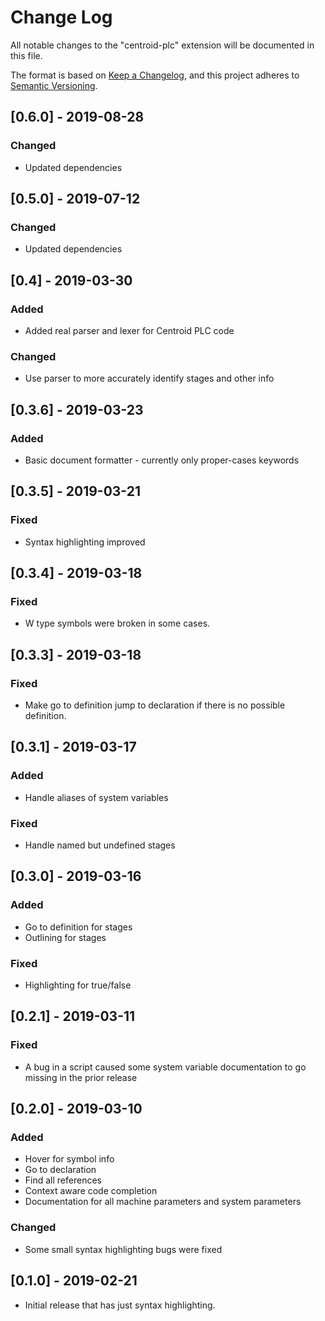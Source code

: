 # Change Log

All notable changes to the "centroid-plc" extension will be documented in this file.

The format is based on [Keep a Changelog](https://keepachangelog.com/en/1.0.0/),
and this project adheres to [Semantic Versioning](https://semver.org/spec/v2.0.0.html).

## [0.6.0] - 2019-08-28

### Changed

- Updated dependencies

## [0.5.0] - 2019-07-12

### Changed

- Updated dependencies

## [0.4] - 2019-03-30

### Added

- Added real parser and lexer for Centroid PLC code

### Changed

- Use parser to more accurately identify stages and other info

## [0.3.6] - 2019-03-23

### Added

- Basic document formatter - currently only proper-cases keywords

## [0.3.5] - 2019-03-21

### Fixed

- Syntax highlighting improved

## [0.3.4] - 2019-03-18

### Fixed

- W type symbols were broken in some cases.

## [0.3.3] - 2019-03-18

### Fixed

- Make go to definition jump to declaration if there is no possible definition.

## [0.3.1] - 2019-03-17

### Added

- Handle aliases of system variables

### Fixed

- Handle named but undefined stages

## [0.3.0] - 2019-03-16

### Added

- Go to definition for stages
- Outlining for stages

### Fixed

- Highlighting for true/false

## [0.2.1] - 2019-03-11

### Fixed

- A bug in a script caused some system variable documentation to go missing in the prior release

## [0.2.0] - 2019-03-10

### Added

- Hover for symbol info
- Go to declaration
- Find all references
- Context aware code completion
- Documentation for all machine parameters and system parameters

### Changed

- Some small syntax highlighting bugs were fixed

## [0.1.0] - 2019-02-21

- Initial release that has just syntax highlighting.
